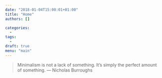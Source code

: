 ```yaml
---
date: "2018-01-04T15:00:01+01:00"
title: "Home"
authors: []

categories:
  -
tags:
  -
draft: true
menu: "main"
---
```


> Minimalism is not a lack of something. It’s simply the perfect amount of something. — Nicholas Burroughs
